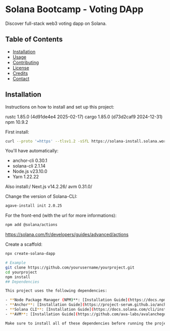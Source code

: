 
# Solana Bootcamp - Voting DApp

Discover full-stack web3 voting dapp on Solana.

## Table of Contents

- [Installation](#installation)
- [Usage](#usage)
- [Contributing](#contributing)
- [License](#license)
- [Credits](#credits)
- [Contact](#contact)

## Installation

Instructions on how to install and set up this project:

rustc 1.85.0 (4d91de4e4 2025-02-17)
cargo 1.85.0 (d73d2caf9 2024-12-31)
npm 10.9.2

First install:
```sh
curl --proto '=https' --tlsv1.2 -sSfL https://solana-install.solana.workers.dev | bash
```
You'll have automatically:
- anchor-cli 0.30.1
- solana-cli 2.1.14
- Node.js v23.10.0
- Yarn 1.22.22

Also install:/
Next.js v14.2.26/
avm 0.31.0/

Change the version of Solana-CLI: 
```sh
agave-install init 2.0.25
```
For the front-end (with the url for more informations):
```sh
npm add @solana/actions
```
https://solana.com/fr/developers/guides/advanced/actions

Create a scaffold:
```sh
npx create-solana-dapp
```

```sh
# Example
git clone https://github.com/yourusername/yourproject.git
cd yourproject
npm install
## Dependencies

This project uses the following dependencies:

- **Node Package Manager (NPM)**: [Installation Guide](https://docs.npmjs.com/downloading-and-installing-node-js-and-npm)
- **Anchor**: [Installation Guide](https://project-serum.github.io/anchor/getting-started/installation.html)
- **Solana CLI**: [Installation Guide](https://docs.solana.com/cli/install-solana-cli-tools)
- **AVM**: [Installation Guide](https://github.com/ava-labs/avalanchego#install-avalanche-cli)

Make sure to install all of these dependencies before running the project.
